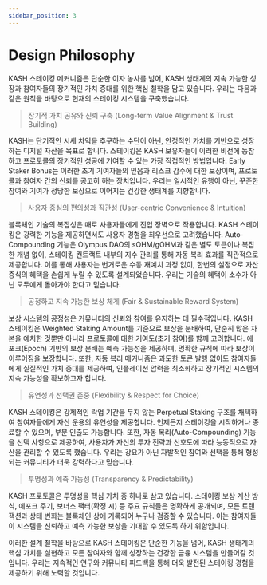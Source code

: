 ```yaml
---
sidebar_position: 3
---
```


# Design Philosophy

KASH 스테이킹 메커니즘은 단순한 이자 농사를 넘어, KASH 생태계의 지속 가능한 성장과 참여자들의 장기적인 가치 증대를 위한 핵심 철학을 담고 있습니다. 우리는 다음과 같은 원칙을 바탕으로 현재의 스테이킹 시스템을 구축했습니다.

> 장기적 가치 공유와 신뢰 구축 (Long-term Value Alignment & Trust Building)

KASH는 단기적인 시세 차익을 추구하는 수단이 아닌, 안정적인 가치를 기반으로 성장하는 디지털 자산을 목표로 합니다. 스테이킹은 KASH 보유자들이 이러한 비전에 동참하고 프로토콜의 장기적인 성공에 기여할 수 있는 가장 직접적인 방법입니다. Early Staker Bonus는 이러한 초기 기여자들의 믿음과 리스크 감수에 대한 보상이며, 프로토콜과 참여자 간의 신뢰를 공고히 하는 장치입니다. 우리는 일시적인 유행이 아닌, 꾸준한 참여와 기여가 정당한 보상으로 이어지는 건강한 생태계를 지향합니다.

> 사용자 중심의 편의성과 직관성 (User-centric Convenience & Intuition)

블록체인 기술의 복잡성은 때로 사용자들에게 진입 장벽으로 작용합니다. KASH 스테이킹은 강력한 기능을 제공하면서도 사용자 경험을 최우선으로 고려했습니다. Auto-Compounding 기능은 Olympus DAO의 sOHM/gOHM과 같은 별도 토큰이나 복잡한 개념 없이, 스테이킹 컨트랙트 내부의 지수 관리를 통해 자동 복리 효과를 직관적으로 제공합니다. 이를 통해 사용자는 번거로운 수동 재예치 과정 없이, 한번의 설정으로 자산 증식의 혜택을 손쉽게 누릴 수 있도록 설계되었습니다. 우리는 기술의 혜택이 소수가 아닌 모두에게 돌아가야 한다고 믿습니다.

> 공정하고 지속 가능한 보상 체계 (Fair & Sustainable Reward System)

보상 시스템의 공정성은 커뮤니티의 신뢰와 참여를 유지하는 데 필수적입니다. KASH 스테이킹은 Weighted Staking Amount를 기준으로 보상을 분배하여, 단순히 많은 자본을 예치한 것뿐만 아니라 프로토콜에 대한 기여도(초기 참여)를 함께 고려합니다. 에포크(Epoch) 기반의 보상 분배는 예측 가능성을 제공하며, 명확한 규칙에 따라 보상이 이루어짐을 보장합니다. 또한, 자동 복리 메커니즘은 과도한 토큰 발행 없이도 참여자들에게 실질적인 가치 증대를 제공하여, 인플레이션 압력을 최소화하고 장기적인 시스템의 지속 가능성을 확보하고자 합니다.

> 유연성과 선택권 존중 (Flexibility & Respect for Choice)

KASH 스테이킹은 강제적인 락업 기간을 두지 않는 Perpetual Staking 구조를 채택하여 참여자들에게 자산 운용의 유연성을 제공합니다. 언제든지 스테이킹을 시작하거나 종료할 수 있으며, 부분 인출도 가능합니다. 또한, 자동 복리(Auto-Compounding) 기능을 선택 사항으로 제공하여, 사용자가 자신의 투자 전략과 선호도에 따라 능동적으로 자산을 관리할 수 있도록 했습니다. 우리는 강요가 아닌 자발적인 참여와 선택을 통해 형성되는 커뮤니티가 더욱 강력하다고 믿습니다.

> 투명성과 예측 가능성 (Transparency & Predictability)

KASH 프로토콜은 투명성을 핵심 가치 중 하나로 삼고 있습니다. 스테이킹 보상 계산 방식, 에포크 주기, 보너스 팩터(확정 시) 등 주요 규칙들은 명확하게 공개되며, 모든 트랜잭션과 상태 변화는 블록체인 상에 기록되어 누구나 검증할 수 있습니다. 이는 참여자들이 시스템을 신뢰하고 예측 가능한 보상을 기대할 수 있도록 하기 위함입니다.

이러한 설계 철학을 바탕으로 KASH 스테이킹은 단순한 기능을 넘어, KASH 생태계의 핵심 가치를 실현하고 모든 참여자와 함께 성장하는 건강한 금융 시스템을 만들어갈 것입니다. 우리는 지속적인 연구와 커뮤니티 피드백을 통해 더욱 발전된 스테이킹 경험을 제공하기 위해 노력할 것입니다.